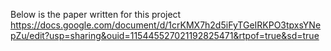 Below is the paper written for this project 
https://docs.google.com/document/d/1crKMX7h2d5iFyTGeIRKPO3tpxsYNepZu/edit?usp=sharing&ouid=115445527021192825471&rtpof=true&sd=true
